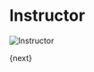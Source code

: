 # Instructor

<img class="screenshot" alt="Instructor" src="/assets/erpnext_docs/assets/img/education/setup/instructor.png">

{next}